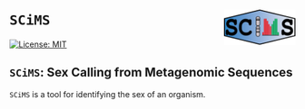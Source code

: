 
``SCiMS``
<img src="static/scims_logo.png" width=25% align=right>
====================

[![License: MIT](https://img.shields.io/badge/License-MIT-yellow.svg)](https://opensource.org/licenses/MIT)

## `SCiMS`: **S**ex **C**alling from **M**etagenomic **S**equences 


`SCiMS` is a tool for identifying the sex of an organism. 

 
